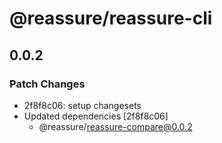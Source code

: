 # @reassure/reassure-cli

## 0.0.2

### Patch Changes

- 2f8f8c06: setup changesets
- Updated dependencies [2f8f8c06]
  - @reassure/reassure-compare@0.0.2
